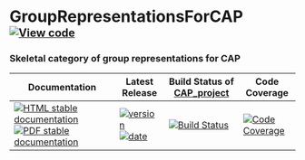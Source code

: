 <!-- BEGIN HEADER -->
# GroupRepresentationsForCAP&ensp;<sup><sup>[![View code][code-img]][code-url]</sup></sup>

### Skeletal category of group representations for CAP

| Documentation | Latest Release | Build Status of [CAP_project](/../../) | Code Coverage |
| ------------- | -------------- | ------------ | ------------- |
| [![HTML stable documentation][html-img]][html-url] [![PDF stable documentation][pdf-img]][pdf-url] | [![version][version-img]][version-url] [![date][date-img]][date-url] | [![Build Status][tests-img]][tests-url] | [![Code Coverage][codecov-img]][codecov-url] |

<!-- END HEADER -->

<!-- BEGIN FOOTER -->
[html-img]: https://img.shields.io/badge/🔗%20HTML-stable-blue.svg
[html-url]: https://homalg-project.github.io/CAP_project/GroupRepresentationsForCAP/doc/chap0_mj.html

[pdf-img]: https://img.shields.io/badge/🔗%20PDF-stable-blue.svg
[pdf-url]: https://homalg-project.github.io/CAP_project/GroupRepresentationsForCAP/download_pdf.html

[version-img]: https://img.shields.io/endpoint?url=https://homalg-project.github.io/CAP_project/GroupRepresentationsForCAP/badge_version.json&label=🔗%20version&color=yellow
[version-url]: https://homalg-project.github.io/CAP_project/GroupRepresentationsForCAP/view_release.html

[date-img]: https://img.shields.io/endpoint?url=https://homalg-project.github.io/CAP_project/GroupRepresentationsForCAP/badge_date.json&label=🔗%20released%20on&color=yellow
[date-url]: https://homalg-project.github.io/CAP_project/GroupRepresentationsForCAP/view_release.html

[tests-img]: https://github.com/homalg-project/CAP_project/actions/workflows/Tests.yml/badge.svg?branch=master
[tests-url]: https://github.com/homalg-project/CAP_project/actions/workflows/Tests.yml?query=branch%3Amaster

[codecov-img]: https://codecov.io/gh/homalg-project/CAP_project/branch/master/graph/badge.svg?flag=GroupRepresentationsForCAP
[codecov-url]: https://codecov.io/gh/homalg-project/CAP_project/tree/master/GroupRepresentationsForCAP

[code-img]: https://img.shields.io/badge/-View%20code-blue?logo=github
[code-url]: https://github.com/homalg-project/CAP_project/tree/master/GroupRepresentationsForCAP#top
<!-- END FOOTER -->
